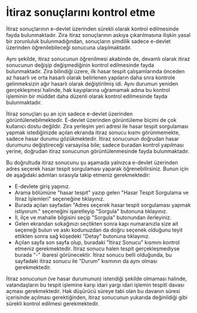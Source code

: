 # İtiraz sonuçlarını kontrol etme  
İtiraz sonuçlarının e-devlet üzerinden sürekli olarak kontrol edilmesinde fayda bulunmaktadır. Zira itiraz sonuçlarının askıya çıkarılmasına ilişkin yasal bir zorunluluk bulunmadığından, sonuçların şimdilik sadece e-devlet üzerinden öğrenilebileceği sonucuna ulaşılmaktadır.
  
Aynı şekilde, itiraz sonucunun öğrenilmesi akabinde de, devamlı olarak itiraz sonucunun değişip değişmediğinin kontrol edilmesinde fayda bulunmaktadır. Zira bilindiği üzere, ilk hasar tespit çalışamlarında önceden az hasarlı ve orta hasarlı olarak belirlenen yapıların daha snra kontrole gelinmeksizin ağır hasarlı olarak değiştirilmiş idi. Aynı durumun yeniden gerçekleşmesi halinde, hak kayıplarına uğramamak adına bu kontrol işleminin bir müddet daha düzenli olarak kontrol edilmesinde fayda bulunmaktadır.  
  
İtiraz sonuçları şu an için sadece e-devlet üzerinden görüntülenebilmektedir. E-devlet üzerinden görüntüleme biçimi de çok kullanıcı dostu değildir. Zira yerleşim yeri adresi ile hasar tespit sorgulaması yapmak istediğinizde açılan ekranda itiraz sonucu kısmı görünmemekte, sadece hasar durumu gözükmektedir. İtiraz sonucunun doğrudan hasar durumunu değiştireceği varsayılsa bile; sadece buradan kontrol yapılması yerine, doğrudan itiraz sonucunun görüntülenmesinde fayda bulunmaktadır.  
  
Bu doğrultuda itiraz sonucunu şu aşamada yalnızca e-devlet üzerinden adres seçerek hasar tespit sorgulaması yaparak öğrenebilirsiniz. Bunun için de aşağıdaki adımları sırasıyla takip etmeniz gerekmektedir:  
- E-devlete giriş yapınız.  
- Arama bölümüne "hasar tespit" yazıp gelen "Hasar Tespit Sorgulama ve İtiraz İşlemleri" seçeneğine tıklayınız.  
- Burada açılan sayfadan "Adres seçerek hasar tespit sorgulaması yapmak istiyorum." seçeneğini işaretleyip "Sorgula" butonuna tıklayınız.  
- İl, ilçe ve mahalle bilgisini seçip "Sorgula" butonundan ilerleyiniz. 
- Gelen ekrandan sokağınızı seçtikten sonra kapı numaranızla size ait seçeneği bulun ve askı kodunuzdan da doğru seçenek olduğunu teyit ettikten sonra sağ köşedeki "Detay" butonuna tıklayınız.  
- Açılan sayfa son sayfa olup, buradaki "İtiraz Sonucu" kısmını kontrol etmeniz gerekmektedir. İtiraz sonucu halen tespit gerçekleşmediyse burada "-" ibaresi görünecektir. İtiraz sonucu belli olduğunda, bu sayfadaki itiraz sonucu ile "Durum" kısmının da aynı olması gerekmektedir.  

İtiraz sonucunun (ve hasar durumunun) istendiği şekilde olmaması halinde, vatandaşların bu tespit işlemine karşı idari yargı idari işlemin tespiti davası açması gerekmektedir. Hak düşürücü süreye tabi olan bu davanın süresi içerisinde açılması gerektiğinden, itiraz sonucunun yukarıda değinildiği gibi sürekli kontrol edilmesi gerekmektedir.  

